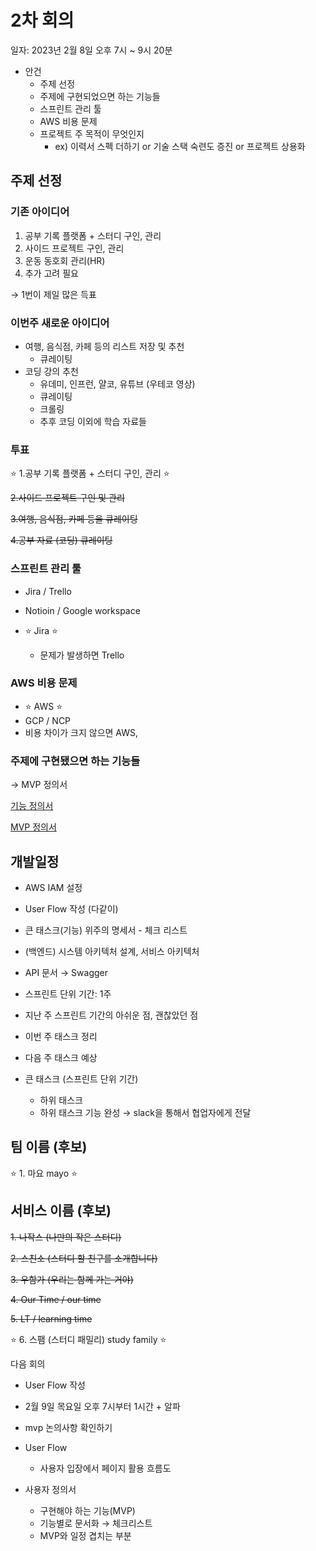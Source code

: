 # 2차 회의
일자: 2023년 2월 8일 오후 7시 ~ 9시 20분

- 안건
    - 주제 선정
    - 주제에 구현되었으면 하는 기능들
    - 스프린트 관리 툴
    - AWS 비용 문제
    - 프로젝트 주 목적이 무엇인지
        - ex) 이력서 스펙 더하기 or 기술 스택 숙련도 증진 or 프로젝트 상용화

## 주제 선정

### 기존 아이디어

1. 공부 기록 플랫폼 + 스터디 구인, 관리
2. 사이드 프로젝트 구인, 관리
3. 운동 동호회 관리(HR)
4. 추가 고려 필요

→ 1번이 제일 많은 득표

### 이번주 새로운 아이디어

- 여행, 음식점, 카페 등의 리스트 저장 및 추천
    - 큐레이팅
- 코딩 강의 추천
    - 유데미, 인프런, 얄코, 유튜브 (우테코 영상)
    - 큐레이팅
    - 크롤링
    - 추후 코딩 이외에 학습 자료들

### 투표

⭐️ 1.공부 기록 플랫폼 + 스터디 구인, 관리 ⭐️

~~2.사이드 프로젝트 구인 및 관리~~

~~3.여행, 음식점, 카페 등을 큐레이팅~~

~~4.공부 자료 (코딩) 큐레이팅~~

### 스프린트 관리 툴

- Jira / Trello
- Notioin / Google workspace

- ⭐️ Jira ⭐️
    - 문제가 발생하면 Trello

### AWS 비용 문제

- ⭐️ AWS ⭐️
- GCP / NCP
- 비용 차이가 크지 않으면 AWS, 

### 주제에 구현됐으면 하는 기능들

→ MVP 정의서

[기능 정의서](https://github.com/spam-mayo/mayo-docs/blob/main/spam/feature.md)

[MVP 정의서](https://github.com/spam-mayo/mayo-docs/blob/main/spam/mvp.md)

## 개발일정

- AWS IAM 설정
- User Flow 작성 (다같이)
- 큰 태스크(기능) 위주의 명세서 - 체크 리스트
- (백엔드) 시스템 아키텍처 설계, 서비스 아키텍처
- API 문서 → Swagger

- 스프린트 단위 기간: 1주
- 지난 주 스프린트 기간의 아쉬운 점, 괜찮았던 점
- 이번 주 태스크 정리
- 다음 주 태스크 예상

- 큰 태스크 (스프린트 단위 기간)
    - 하위 태스크
    - 하위 태스크 기능 완성 → slack을 통해서 협업자에게 전달

## 팀 이름 (후보)

⭐️ 1. 마요 mayo ⭐️

## 서비스 이름 (후보)

~~1. 나작스 (나만의 작은 스터디)~~

~~2. 스친소 (스터디 할 친구를 소개합니다)~~

~~3. 우함가 (우리는 함께 가는 거야)~~

~~4. Our Time / our time~~

~~5. LT / learning time~~

⭐️ 6. 스팸 (스터디 패밀리) study family ⭐️

다음 회의

- User Flow 작성

- 2월 9일 목요일 오후 7시부터 1시간 + 알파

- mvp 논의사항 확인하기

- User Flow
    - 사용자 입장에서 페이지 활용 흐름도

- 사용자 정의서
    - 구현해야 하는 기능(MVP)
    - 기능별로 문서화 → 체크리스트
    - MVP와 일정 겹치는 부분
